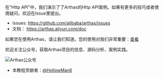 
在“Http API”中，我们演示了了Arthas的Http API案例。如果有更多的技巧或者使用疑问，欢迎在Issue里提出。

* Issues: https://github.com/alibaba/arthas/issues
* 文档： https://arthas.aliyun.com/doc

如果您在使用Arthas，请让我们知道。您的使用对我们非常重要：[查看](https://github.com/alibaba/arthas/issues/111)

欢迎关注公众号，获取Arthas项目的信息、源码分析、案例实践。

![Arthas公众号](/arthas/scenarios/common-resources/assets/qrcode_gongzhonghao.jpg)

* 本教程贡献者：[@HollowMan6](https://github.com/HollowMan6)
